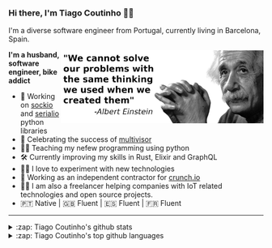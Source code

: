 ### Hi there, I'm Tiago Coutinho 🧑‍💻

I'm a diverse software engineer from Portugal, currently living in Barcelona, Spain.
  
  <img width="400" align="right" src="resources/albert_einstein.png" />

**I'm a husband, software engineer, bike addict** 

- 🐍 Working on [sockio][2] and [serialio][3] python libraries
- 🎉 Celebrating the success of [multivisor][4]
- 🧑‍🏫 Teaching my nefew programming using python 
- 🛠 Currently improving my skills in Rust, Elixir and GraphQL 
- 👨‍🔬 I love to experiment with new technologies
- 💼 Working as an independent contractor for [crunch.io](https://crunch.io/)
- 🧑‍🔧 I am also a freelancer helping companies with IoT related technologies
  and open source projects.
- 🇵🇹 Native | 🇬🇧 Fluent | 🇪🇸 Fluent | 🇫🇷 Fluent

---
<div>
<div>
<details>
  <summary>:zap: Tiago Coutinho's github stats</summary>
  <p align="center"> 
    <img width="500" src="https://github-readme-stats.vercel.app/api?username=tiagocoutinho&show_icons=true&hide_border=true&hide_title=true" />
  </p>
</details>
</div>
<div>
<details>
  <summary>:zap: Tiago Coutinho's top github languages</summary>
  <p align="center">
    <img src="https://github-readme-stats.vercel.app/api/top-langs/?username=tiagocoutinho" />
  </p>
</details>
</div>
</div>

[1]: https://www.cells.es/
[2]: https://github.com/tiagocoutinho/sockio
[3]: https://github.com/tiagocoutinho/serialio
[4]: https://github.com/tiagocoutinho/multivisor
